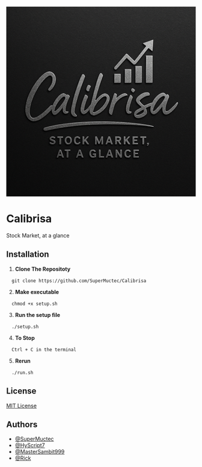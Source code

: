 ![Logo](Logo.png) 



# Calibrisa

Stock Market, at a glance


## Installation

1. **Clone The Repositoty**

```shell
  git clone https://github.com/SuperMuctec/Calibrisa
```

2. **Make executable**

```shell
  chmod +x setup.sh
```

3. **Run the setup file**

```shell
  ./setup.sh
```

4. **To Stop**
```
  Ctrl + C in the terminal
```

5. **Rerun**
```
  ./run.sh
```
## License

[MIT License](https://github.com/SuperMuctec/Calibrisa/blob/main/LICENSE)


## Authors

- [@SuperMuctec](https://www.github.com/SuperMuctec)
- [@HyScript7](https://www.github.com/Hyscript7)
- [@MasterSambit999](https://github.com/MasterSambit999)
- [@Rick](https://github.com/rickchiron)

